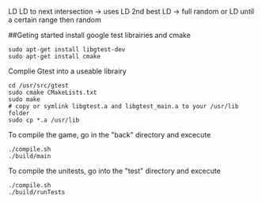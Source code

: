 LD
LD to next intersection -> uses LD
2nd best LD ->
full random or LD until a certain range then random

##Geting started
install google test librairies and cmake

```
sudo apt-get install libgtest-dev
sudo apt-get install cmake
```

Complie Gtest into a useable librairy
```
cd /usr/src/gtest
sudo cmake CMakeLists.txt
sudo make
# copy or symlink libgtest.a and libgtest_main.a to your /usr/lib folder
sudo cp *.a /usr/lib
```

To compile the game, go in the "back" directory and excecute
```
./compile.sh
./build/main
```

To compile the unitests, go into the "test" directory and excecute
```
./compile.sh
./build/runTests
```
